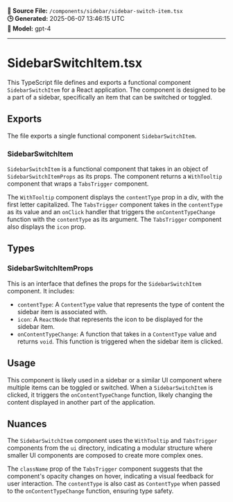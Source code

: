 **📄 Source File:** `/components/sidebar/sidebar-switch-item.tsx`  
**🕒 Generated:** 2025-06-07 13:46:15 UTC  
**🤖 Model:** gpt-4

---

# SidebarSwitchItem.tsx

This TypeScript file defines and exports a functional component `SidebarSwitchItem` for a React application. The component is designed to be a part of a sidebar, specifically an item that can be switched or toggled.

## Exports

The file exports a single functional component `SidebarSwitchItem`.

### SidebarSwitchItem

`SidebarSwitchItem` is a functional component that takes in an object of `SidebarSwitchItemProps` as its props. The component returns a `WithTooltip` component that wraps a `TabsTrigger` component.

The `WithTooltip` component displays the `contentType` prop in a div, with the first letter capitalized. The `TabsTrigger` component takes in the `contentType` as its value and an `onClick` handler that triggers the `onContentTypeChange` function with the `contentType` as its argument. The `TabsTrigger` component also displays the `icon` prop.

## Types

### SidebarSwitchItemProps

This is an interface that defines the props for the `SidebarSwitchItem` component. It includes:

- `contentType`: A `ContentType` value that represents the type of content the sidebar item is associated with.
- `icon`: A `ReactNode` that represents the icon to be displayed for the sidebar item.
- `onContentTypeChange`: A function that takes in a `ContentType` value and returns `void`. This function is triggered when the sidebar item is clicked.

## Usage

This component is likely used in a sidebar or a similar UI component where multiple items can be toggled or switched. When a `SidebarSwitchItem` is clicked, it triggers the `onContentTypeChange` function, likely changing the content displayed in another part of the application.

## Nuances

The `SidebarSwitchItem` component uses the `WithTooltip` and `TabsTrigger` components from the `ui` directory, indicating a modular structure where smaller UI components are composed to create more complex ones.

The `className` prop of the `TabsTrigger` component suggests that the component's opacity changes on hover, indicating a visual feedback for user interaction. The `contentType` is also cast as `ContentType` when passed to the `onContentTypeChange` function, ensuring type safety.